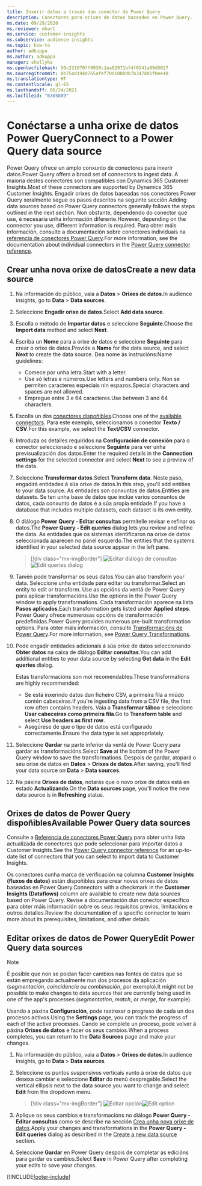 ```yaml
---
title: Inxerir datos a través dun conector de Power Query
description: Conectores para orixes de datos baseados en Power Query.
ms.date: 09/29/2020
ms.reviewer: mhart
ms.service: customer-insights
ms.subservice: audience-insights
ms.topic: how-to
author: adkuppa
ms.author: adkuppa
manager: shellyha
ms.openlocfilehash: 50c231070ff9930c1ea82971bf4f8541a89d5027
ms.sourcegitcommit: 0b754d194d765afef70d1008db7b347dd1f0ee40
ms.translationtype: HT
ms.contentlocale: gl-ES
ms.lasthandoff: 06/24/2021
ms.locfileid: "6305889"
---
```

# <a name="connect-to-a-power-query-data-source"></a><span data-ttu-id="1514a-103">Conéctarse a unha orixe de datos Power Query</span><span class="sxs-lookup"><span data-stu-id="1514a-103">Connect to a Power Query data source</span></span>

<span data-ttu-id="1514a-104">Power Query ofrece un amplo conxunto de conectores para inxerir datos.</span><span class="sxs-lookup"><span data-stu-id="1514a-104">Power Query offers a broad set of connectors to ingest data.</span></span> <span data-ttu-id="1514a-105">A maioría destes conectores son compatibles con Dynamics 365 Customer Insights.</span><span class="sxs-lookup"><span data-stu-id="1514a-105">Most of these connectors are supported by Dynamics 365 Customer Insights.</span></span> <span data-ttu-id="1514a-106">Engadir orixes de datos baseadas nos conectores Power Query xeralmente segue os pasos descritos na seguinte sección.</span><span class="sxs-lookup"><span data-stu-id="1514a-106">Adding data sources based on Power Query connectors generally follows the steps outlined in the next section.</span></span> <span data-ttu-id="1514a-107">Non obstante, dependendo do conector que use, é necesaria unha información diferente.</span><span class="sxs-lookup"><span data-stu-id="1514a-107">However, depending on the connector you use, different information is required.</span></span> <span data-ttu-id="1514a-108">Para obter máis información, consulte a documentación sobre conectores individuais na [referencia de conectores Power Query](/power-query/connectors/).</span><span class="sxs-lookup"><span data-stu-id="1514a-108">For more information, see the documentation about individual connectors in the [Power Query connector reference](/power-query/connectors/).</span></span>

## <a name="create-a-new-data-source"></a><span data-ttu-id="1514a-109">Crear unha nova orixe de datos</span><span class="sxs-lookup"><span data-stu-id="1514a-109">Create a new data source</span></span>

1. <span data-ttu-id="1514a-110">Na información do público, vaia a **Datos** > **Orixes de datos**.</span><span class="sxs-lookup"><span data-stu-id="1514a-110">In audience insights, go to **Data** > **Data sources**.</span></span>

1. <span data-ttu-id="1514a-111">Seleccione **Engadir orixe de datos**.</span><span class="sxs-lookup"><span data-stu-id="1514a-111">Select **Add data source**.</span></span>

1. <span data-ttu-id="1514a-112">Escolla o método de **Importar datos** e seleccione **Seguinte**.</span><span class="sxs-lookup"><span data-stu-id="1514a-112">Choose the **Import data** method and select **Next**.</span></span>

1. <span data-ttu-id="1514a-113">Escriba un **Nome** para a orixe de datos e seleccione **Seguinte** para crear o orixe de datos.</span><span class="sxs-lookup"><span data-stu-id="1514a-113">Provide a **Name** for the data source, and select **Next** to create the data source.</span></span> <span data-ttu-id="1514a-114">Dea nome ás instrucións:</span><span class="sxs-lookup"><span data-stu-id="1514a-114">Name guidelines:</span></span> 
   - <span data-ttu-id="1514a-115">Comece por unha letra.</span><span class="sxs-lookup"><span data-stu-id="1514a-115">Start with a letter.</span></span>
   - <span data-ttu-id="1514a-116">Use só letras e números.</span><span class="sxs-lookup"><span data-stu-id="1514a-116">Use letters and numbers only.</span></span> <span data-ttu-id="1514a-117">Non se permiten caracteres especiais nin espazos.</span><span class="sxs-lookup"><span data-stu-id="1514a-117">Special characters and spaces are not allowed.</span></span>
   - <span data-ttu-id="1514a-118">Empregue entre 3 e 64 caracteres.</span><span class="sxs-lookup"><span data-stu-id="1514a-118">Use between 3 and 64 characters.</span></span>

1. <span data-ttu-id="1514a-119">Escolla un dos [conectores dispoñibles](#available-power-query-data-sources).</span><span class="sxs-lookup"><span data-stu-id="1514a-119">Choose one of the [available connectors](#available-power-query-data-sources).</span></span> <span data-ttu-id="1514a-120">Para este exemplo, seleccionamos o conector **Texto / CSV**.</span><span class="sxs-lookup"><span data-stu-id="1514a-120">For this example, we select the **Text/CSV** connector.</span></span>

1. <span data-ttu-id="1514a-121">Introduza os detalles requiridos na **Configuración de conexión** para o conector seleccionado e seleccione **Seguinte** para ver unha previsualización dos datos.</span><span class="sxs-lookup"><span data-stu-id="1514a-121">Enter the required details in the **Connection settings** for the selected connector and select **Next** to see a preview of the data.</span></span>

1. <span data-ttu-id="1514a-122">Seleccione **Transformar datos**.</span><span class="sxs-lookup"><span data-stu-id="1514a-122">Select **Transform data**.</span></span> <span data-ttu-id="1514a-123">Neste paso, engadirá entidades á súa orixe de datos.</span><span class="sxs-lookup"><span data-stu-id="1514a-123">In this step, you'll add entities to your data source.</span></span> <span data-ttu-id="1514a-124">As entidades son conxuntos de datos.</span><span class="sxs-lookup"><span data-stu-id="1514a-124">Entities are datasets.</span></span> <span data-ttu-id="1514a-125">Se ten unha base de datos que inclúe varios conxuntos de datos, cada conxunto de datos é a súa propia entidade.</span><span class="sxs-lookup"><span data-stu-id="1514a-125">If you have a database that includes multiple datasets, each dataset is its own entity.</span></span>

1. <span data-ttu-id="1514a-126">O diálogo **Power Query - Editar consultas** permítelle revisar e refinar os datos.</span><span class="sxs-lookup"><span data-stu-id="1514a-126">The **Power Query - Edit queries** dialog lets you review and refine the data.</span></span> <span data-ttu-id="1514a-127">As entidades que os sistemas identificaron na orixe de datos seleccionada aparecen no panel esquerdo.</span><span class="sxs-lookup"><span data-stu-id="1514a-127">The entities that the systems identified in your selected data source appear in the left pane.</span></span>

   > [!div class="mx-imgBorder"]
   > <span data-ttu-id="1514a-128">![Editar diálogo de consultas](media/data-manager-configure-edit-queries.png "Editar diálogo de consultas")</span><span class="sxs-lookup"><span data-stu-id="1514a-128">![Edit queries dialog](media/data-manager-configure-edit-queries.png "Edit queries dialog")</span></span>

1. <span data-ttu-id="1514a-129">Tamén pode transformar os seus datos.</span><span class="sxs-lookup"><span data-stu-id="1514a-129">You can also transform your data.</span></span> <span data-ttu-id="1514a-130">Seleccione unha entidade para editar ou transformar.</span><span class="sxs-lookup"><span data-stu-id="1514a-130">Select an entity to edit or transform.</span></span> <span data-ttu-id="1514a-131">Use as opcións da ventá de Power Query para aplicar transformacións.</span><span class="sxs-lookup"><span data-stu-id="1514a-131">Use the options in the Power Query window to apply transformations.</span></span> <span data-ttu-id="1514a-132">Cada transformación aparece na lista **Pasos aplicados**.</span><span class="sxs-lookup"><span data-stu-id="1514a-132">Each transformation gets listed under **Applied steps**.</span></span> <span data-ttu-id="1514a-133">Power Query ofrece numerosas opcións de transformación predefinidas.</span><span class="sxs-lookup"><span data-stu-id="1514a-133">Power Query provides numerous pre-built transformation options.</span></span> <span data-ttu-id="1514a-134">Para obter máis información, consulte [Transformacións de Power Query](/power-query/power-query-what-is-power-query#transformations).</span><span class="sxs-lookup"><span data-stu-id="1514a-134">For more information, see [Power Query Transformations](/power-query/power-query-what-is-power-query#transformations).</span></span>

1. <span data-ttu-id="1514a-135">Pode engadir entidades adicionais á súa orixe de datos seleccionando **Obter datos** na caixa de diálogo **Editar consultas**.</span><span class="sxs-lookup"><span data-stu-id="1514a-135">You can add additional entities to your data source by selecting **Get data** in the **Edit queries** dialog.</span></span>

   <span data-ttu-id="1514a-136">Estas transformacións son moi recomendables:</span><span class="sxs-lookup"><span data-stu-id="1514a-136">These transformations are highly recommended:</span></span>

   - <span data-ttu-id="1514a-137">Se está inxerindo datos dun ficheiro CSV, a primeira fila a miúdo contén cabeceiras.</span><span class="sxs-lookup"><span data-stu-id="1514a-137">If you're ingesting data from a CSV file, the first row often contains headers.</span></span> <span data-ttu-id="1514a-138">Vaia a **Transformar táboa** e seleccione **Usar cabeceiras como primeira fila**.</span><span class="sxs-lookup"><span data-stu-id="1514a-138">Go to **Transform table** and select **Use headers as first row**.</span></span>
   - <span data-ttu-id="1514a-139">Asegúrese de que o tipo de datos está configurado correctamente.</span><span class="sxs-lookup"><span data-stu-id="1514a-139">Ensure the data type is set appropriately.</span></span>

1. <span data-ttu-id="1514a-140">Seleccione **Gardar** na parte inferior da ventá de Power Query para gardar as transformacións.</span><span class="sxs-lookup"><span data-stu-id="1514a-140">Select **Save** at the bottom of the Power Query window to save the transformations.</span></span> <span data-ttu-id="1514a-141">Despois de gardar, atopará o seu orixe de datos en **Datos** > **Orixes de datos**.</span><span class="sxs-lookup"><span data-stu-id="1514a-141">After saving, you'll find your data source on **Data** > **Data sources**.</span></span>

1. <span data-ttu-id="1514a-142">Na páxina **Orixes de datos**, notarás que o novo orixe de datos está en estado **Actualizando**.</span><span class="sxs-lookup"><span data-stu-id="1514a-142">On the **Data sources** page, you'll notice the new data source is in **Refreshing** status.</span></span>

## <a name="available-power-query-data-sources"></a><span data-ttu-id="1514a-143">Orixes de datos de Power Query dispoñibles</span><span class="sxs-lookup"><span data-stu-id="1514a-143">Available Power Query data sources</span></span>

<span data-ttu-id="1514a-144">Consulte a [Referencia de conectores Power Query](/power-query/connectors/) para obter unha lista actualizada de conectores que pode seleccionar para importar datos a Customer Insights.</span><span class="sxs-lookup"><span data-stu-id="1514a-144">See the [Power Query connector reference](/power-query/connectors/) for an up-to-date list of connectors that you can select to import data to Customer Insights.</span></span> 

<span data-ttu-id="1514a-145">Os conectores cunha marca de verificación na columna **Customer Insights (fluxos de datos)** están dispoñibles para crear novas orixes de datos baseadas en Power Query.</span><span class="sxs-lookup"><span data-stu-id="1514a-145">Connectors with a checkmark in the **Customer Insights (Dataflows)** column are available to create new data sources based on Power Query.</span></span> <span data-ttu-id="1514a-146">Revise a documentación dun conector específico para obter máis información sobre os seus requisitos previos, limitacións e outros detalles.</span><span class="sxs-lookup"><span data-stu-id="1514a-146">Review the documentation of a specific connector to learn more about its prerequisites, limitations, and other details.</span></span>

## <a name="edit-power-query-data-sources"></a><span data-ttu-id="1514a-147">Editar orixes de datos de Power Query</span><span class="sxs-lookup"><span data-stu-id="1514a-147">Edit Power Query data sources</span></span>

> [!NOTE]
> <span data-ttu-id="1514a-148">É posible que non se poidan facer cambios nas fontes de datos que se están empregando actualmente nun dos procesos da aplicación (*segmentación*, *coincidencia* ou *combinación*, por exemplo).</span><span class="sxs-lookup"><span data-stu-id="1514a-148">It might not be possible to make changes to data sources that are currently being used in one of the app's processes (*segmentation*, *match*, or *merge*, for example).</span></span> 
>
> <span data-ttu-id="1514a-149">Usando a páxina **Configuración**, pode rastrexar o progreso de cada un dos procesos activos.</span><span class="sxs-lookup"><span data-stu-id="1514a-149">Using the **Settings** page, you can track the progress of each of the active processes.</span></span> <span data-ttu-id="1514a-150">Cando se complete un proceso, pode volver á páxina **Orixes de datos** e facer os seus cambios.</span><span class="sxs-lookup"><span data-stu-id="1514a-150">When a process completes, you can return to the **Data Sources** page and make your changes.</span></span>

1. <span data-ttu-id="1514a-151">Na información do público, vaia a **Datos** > **Orixes de datos**.</span><span class="sxs-lookup"><span data-stu-id="1514a-151">In audience insights, go to **Data** > **Data sources**.</span></span>

2. <span data-ttu-id="1514a-152">Seleccione os puntos suspensivos verticais xunto á orixe de datos que desexa cambiar e seleccione **Editar** do menú despregable.</span><span class="sxs-lookup"><span data-stu-id="1514a-152">Select the vertical ellipsis next to the data source you want to change and select **Edit** from the dropdown menu.</span></span>

   > [!div class="mx-imgBorder"]
   > <span data-ttu-id="1514a-153">![Editar opción](media/edit-option-data-sources.png "Editar opción")</span><span class="sxs-lookup"><span data-stu-id="1514a-153">![Edit option](media/edit-option-data-sources.png "Edit option")</span></span>

3. <span data-ttu-id="1514a-154">Aplique os seus cambios e transformacións no diálogo **Power Query - Editar consultas** como se describe na sección [Crea unha nova orixe de datos](#create-a-new-data-source).</span><span class="sxs-lookup"><span data-stu-id="1514a-154">Apply your changes and transformations in the **Power Query - Edit queries** dialog as described in the [Create a new data source](#create-a-new-data-source) section.</span></span>

4. <span data-ttu-id="1514a-155">Seleccione **Gardar** en Power Query despois de completar as edicións para gardar os cambios.</span><span class="sxs-lookup"><span data-stu-id="1514a-155">Select **Save** in Power Query after completing your edits to save your changes.</span></span>


[!INCLUDE[footer-include](../includes/footer-banner.md)]